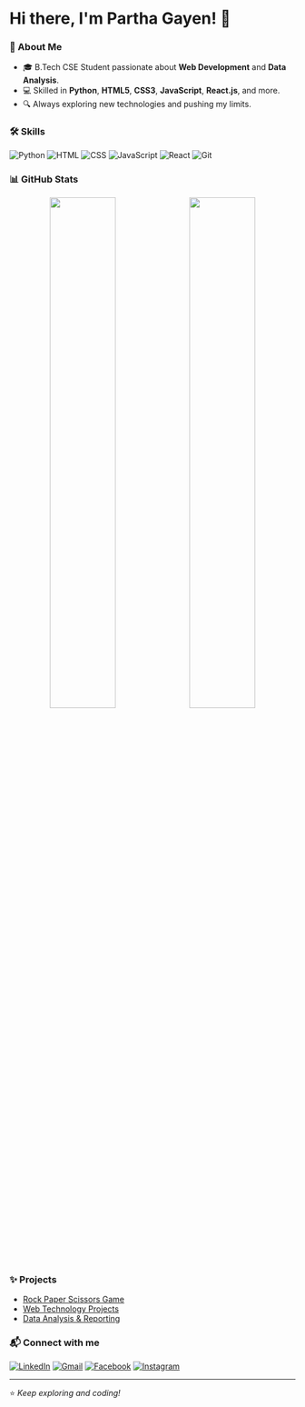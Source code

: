 # Hi there, I'm Partha Gayen! 👋

### 🚀 About Me
- 🎓 B.Tech CSE Student passionate about **Web Development** and **Data Analysis**.
- 💻 Skilled in **Python**, **HTML5**, **CSS3**, **JavaScript**, **React.js**, and more.
- 🔍 Always exploring new technologies and pushing my limits.

### 🛠️ Skills
![Python](https://img.shields.io/badge/-Python-05122A?style=flat&logo=python)
![HTML](https://img.shields.io/badge/-HTML5-05122A?style=flat&logo=html5)
![CSS](https://img.shields.io/badge/-CSS3-05122A?style=flat&logo=css3)
![JavaScript](https://img.shields.io/badge/-JavaScript-05122A?style=flat&logo=javascript)
![React](https://img.shields.io/badge/-React-05122A?style=flat&logo=react)
![Git](https://img.shields.io/badge/-Git-05122A?style=flat&logo=git)

### 📊 GitHub Stats
<p align="center">
  <img width="48%" src="https://github-readme-stats.vercel.app/api?username=ParthX-23&show_icons=true&theme=tokyonight" />
  <img width="48%" src="https://github-readme-streak-stats.herokuapp.com/?user=ParthX-23&theme=tokyonight" />
</p>

### ✨ Projects
- [Rock Paper Scissors Game](https://github.com/ParthX-23/rock-paper-scissors)
- [Web Technology Projects](https://github.com/ParthX-23/Web-Tecnology)
- [Data Analysis & Reporting](https://github.com/ParthX-23/DATA-ANALYSIS-AND-REPORTING)

### 📬 Connect with me
[![LinkedIn](https://img.shields.io/badge/-LinkedIn-blue?style=flat-square&logo=Linkedin&logoColor=white&link=https://www.linkedin.com/in/partha-gayen7)](https://www.linkedin.com/in/partha-gayen7)
[![Gmail](https://img.shields.io/badge/-Gmail-red?style=flat-square&logo=Gmail&logoColor=white&link=mailto:work.parthag23@gmail.com)](mailto:work.parthag23@gmail.com)
[![Facebook](https://img.shields.io/badge/-Facebook-05122A?style=flat&logo=facebook)](https://www.facebook.com/share/1EJYf6Kjj/)
[![Instagram](https://img.shields.io/badge/-Instagram-05122A?style=flat&logo=instagram)](https://www.instagram.com/mr.parthag23/)

---

⭐️ *Keep exploring and coding!*
